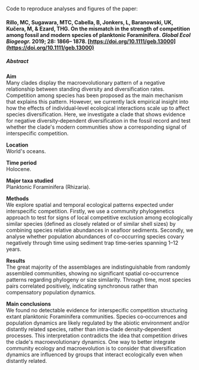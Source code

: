 Code to reproduce analyses and figures of the paper:

#### Rillo, MC, Sugawara, MTC, Cabella, B, Jonkers, L, Baranowski, UK, Kučera, M, & Ezard, THG. On the mismatch in the strength of competition among fossil and modern species of planktonic Foraminifera. _Global Ecol Biogeogr._ 2019; 28: 1866– 1878. [https://doi.org/10.1111/geb.13000](https://doi.org/10.1111/geb.13000) 

##### Abstract  

__Aim__  
Many clades display the macroevolutionary pattern of a negative relationship between standing diversity and diversification rates. Competition among species has been proposed as the main mechanism that explains this pattern. However, we currently lack empirical insight into how the effects of individual‐level ecological interactions scale up to affect species diversification. Here, we investigate a clade that shows evidence for negative diversity‐dependent diversification in the fossil record and test whether the clade's modern communities show a corresponding signal of interspecific competition.  

__Location__  
World's oceans.  

__Time period__  
Holocene.  

__Major taxa studied__  
Planktonic Foraminifera (Rhizaria).  

__Methods__  
We explore spatial and temporal ecological patterns expected under interspecific competition. Firstly, we use a community phylogenetics approach to test for signs of local competitive exclusion among ecologically similar species (defined as closely related or of similar shell sizes) by combining species relative abundances in seafloor sediments. Secondly, we analyse whether population abundances of co‐occurring species covary negatively through time using sediment trap time‐series spanning 1–12 years.  

__Results__  
The great majority of the assemblages are indistinguishable from randomly assembled communities, showing no significant spatial co‐occurrence patterns regarding phylogeny or size similarity. Through time, most species pairs correlated positively, indicating synchronous rather than compensatory population dynamics.  

__Main conclusions__  
We found no detectable evidence for interspecific competition structuring extant planktonic Foraminifera communities. Species co‐occurrences and population dynamics are likely regulated by the abiotic environment and/or distantly related species, rather than intra‐clade density‐dependent processes. This interpretation contradicts the idea that competition drives the clade's macroevolutionary dynamics. One way to better integrate community ecology and macroevolution is to consider that diversification dynamics are influenced by groups that interact ecologically even when distantly related.  
